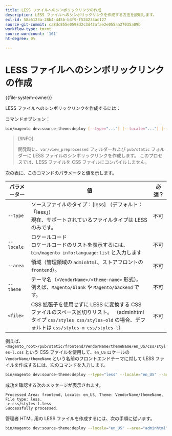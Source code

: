 ```yaml
---
title: LESS ファイルへのシンボリックリンクの作成
description: LESS ファイルへのシンボリックリンクを作成する方法を説明します。
exl-id: 58a6123a-28b4-445b-b3f9-f524233ac127
source-git-commit: ca8dc855e0598d2c3d43afae2e055aa27035a09b
workflow-type: tm+mt
source-wordcount: '161'
ht-degree: 0%

---
```


# LESS ファイルへのシンボリックリンクの作成

{{file-system-owner}}

LESS ファイルへのシンボリックリンクを作成するには：

コマンドオプション：

```bash
bin/magento dev:source-theme:deploy [--type="..."] [--locale="..."] [--area="..."] [--theme="..."] [file1] ... [fileN]
```

>[!INFO]
>
>開発時に、`var/view_preprocessed` フォルダーおよび `pub/static` フォルダーに LESS ファイルのシンボリックリンクを作成します。 このプロセスでは、LESS ファイルを CSS ファイルにコンパイルしません。

次の表に、このコマンドのパラメータと値を示します。

| パラメーター | 値 | 必須？ |
| --------- | ----- | --------- |
| `--type` | ソースファイルのタイプ：[less] （デフォルト：「less」） <br> 現在、サポートされているファイルタイプは LESS のみです。 | 不可 |
| `--locale` | ロケールコード<br> ロケールコードのリストを表示するには、`bin/magento info:language:list` と入力します | 不可 |
| `--area` | 領域（管理領域の `adminhtml`、ストアフロントの `frontend`）。 | 不可 |
| `--theme` | テーマ名（`<VendorName>/<theme-name>` 形式）。 例えば、`Magento/blank` や `Magento/backend` です。 | 不可 |
| `<file>` | CSS 拡張子を使用せずに LESS に変換する CSS ファイルのスペース区切りリスト。 （adminhtml タイプ `css/styles css/styles-old` の場合、デフォルトは `css/styles-m css/styles-l`） | 不可 |

例えば、`<magento_root>/pub/static/frontend/VendorName/themeName/en_US/css/styles-l.css` という CSS ファイルを使用して、`en_US` ロケールの `VendorName/themeName` という名前のフロントエンドテーマに対して LESS ファイルを作成するには、次のコマンドを入力します。

```bash
bin/magento dev:source-theme:deploy --type="less" --locale="en_US" --area="frontend" --theme="VendorName/themeName" css/styles-l
```

成功を確認する次のメッセージが表示されます。

```
Processed Area: frontend, Locale: en_US, Theme: VendorName/themeName, File type: less.
-> css/styles-l.less
Successfully processed.
```

管理者 HTML 用の LESS ファイルを作成するには、次の手順に従います。

```bash
bin/magento dev:source-theme:deploy --locale="en_US" --area="adminhtml" --theme="Magento/backend" css/styles css/styles-old
```

